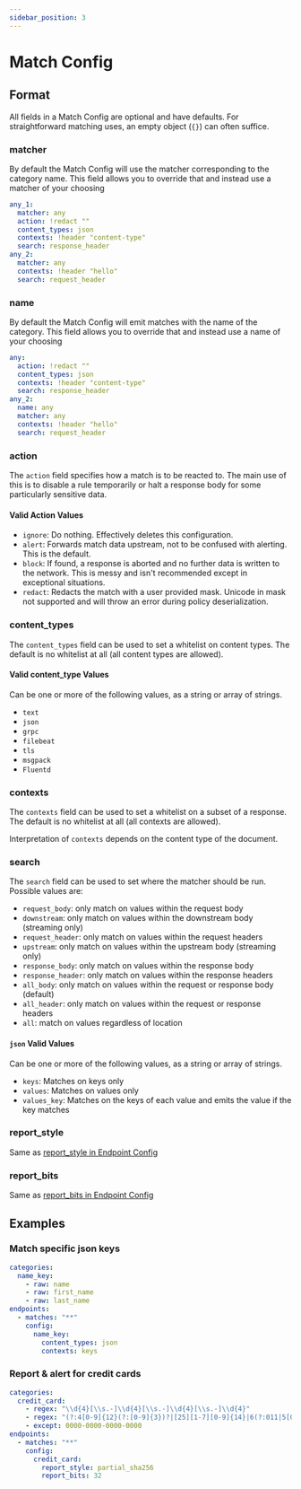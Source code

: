 ```yaml
---
sidebar_position: 3
---
```


# Match Config

## Format

All fields in a Match Config are optional and have defaults. For straightforward matching uses, an empty object (`{}`) can often suffice.

### matcher

By default the Match Config will use the matcher corresponding to the category name. This field allows you to override that and instead use a matcher of your choosing

```yaml
any_1:
  matcher: any
  action: !redact ""
  content_types: json
  contexts: !header "content-type"
  search: response_header
any_2:
  matcher: any
  contexts: !header "hello"
  search: request_header
```

### name

By default the Match Config will emit matches with the name of the category. This field allows you to override that and instead use a name of your choosing

```yaml
any:
  action: !redact ""
  content_types: json
  contexts: !header "content-type"
  search: response_header
any_2:
  name: any
  matcher: any
  contexts: !header "hello"
  search: request_header
```

### action

The `action` field specifies how a match is to be reacted to. The main use of this is to disable a rule temporarily or halt a response body for some particularly sensitive data.

#### Valid Action Values

* `ignore`: Do nothing. Effectively deletes this configuration.
* `alert`: Forwards match data upstream, not to be confused with alerting. This is the default.
* `block`: If found, a response is aborted and no further data is written to the network. This is messy and isn't recommended except in exceptional situations.
* `redact`: Redacts the match with a user provided mask. Unicode in mask not supported and will throw an error during policy deserialization.

### content_types

The `content_types` field can be used to set a whitelist on content types.
The default is no whitelist at all (all content types are allowed).

#### Valid content_type Values

Can be one or more of the following values, as a string or array of strings.

* `text`
* `json`
* `grpc`
* `filebeat`
* `tls`
* `msgpack`
* `Fluentd`

### contexts

The `contexts` field can be used to set a whitelist on a subset of a response.
The default is no whitelist at all (all contexts are allowed).

Interpretation of `contexts` depends on the content type of the document.

### search

The `search` field can be used to set where the matcher should be run. Possible values are:

* `request_body`: only match on values within the request body
* `downstream`: only match on values within the downstream body (streaming only)
* `request_header`: only match on values within the request headers
* `upstream`: only match on values within the upstream body (streaming only)
* `response_body`: only match on values within the response body
* `response_header`: only match on values within the response headers
* `all_body`: only match on values within the request or response body (default)
* `all_header`: only match on values within the request or response headers
* `all`: match on values regardless of location

#### `json` Valid Values

Can be one or more of the following values, as a string or array of strings.

* `keys`: Matches on keys only
* `values`: Matches on values only
* `values_key`: Matches on the keys of each value and emits the value if the key matches

### report_style

Same as [report_style in Endpoint Config](Endpoint%20Config#report_style)

### report_bits

Same as [report_bits in Endpoint Config](Endpoint%20Config#report_bits)

## Examples

### Match specific json keys

```yaml
categories:
  name_key:
    - raw: name
    - raw: first_name
    - raw: last_name
endpoints:
  - matches: "**"
    config:
      name_key:
        content_types: json
        contexts: keys
```

### Report & alert for credit cards

```yaml
categories:
  credit_card:
    - regex: "\\d{4}[\\s.-]\\d{4}[\\s.-]\\d{4}[\\s.-]\\d{4}"
    - regex: "(?:4[0-9]{12}(?:[0-9]{3})?|[25][1-7][0-9]{14}|6(?:011|5[0-9][0-9])[0-9]{12}|3[47][0-9]{13}|3(?:0[0-5]|[68][0-9])[0-9]{11}|(?:2131|1800|35\\d{3})\\d{11})"
    - except: 0000-0000-0000-0000
endpoints:
  - matches: "**"
    config:
      credit_card:
        report_style: partial_sha256
        report_bits: 32
```
